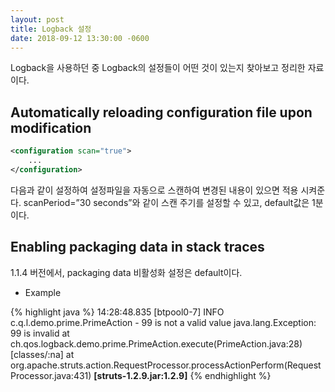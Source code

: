 ```yaml
---
layout: post
title: Logback 설정
date: 2018-09-12 13:30:00 -0600
---
```



Logback을 사용하던 중 Logback의 설정들이 어떤 것이 있는지 찾아보고 정리한 자료이다.

## Automatically reloading configuration file upon modification

```xml
<configuration scan="true">  
    ...  
</configuration>  
```

다음과 같이 설정하여 설정파일을 자동으로 스캔하여 변경된 내용이 있으면 적용 시켜준다. scanPeriod=”30 seconds”와 같이 스캔 주기를 설정할 수 있고, default값은 1분이다.
    
## Enabling packaging data in stack traces

1.1.4 버전에서, packaging data 비활성화 설정은 default이다.

- Example

{% highlight java %}
14:28:48.835 [btpool0-7] INFO  c.q.l.demo.prime.PrimeAction - 99 is not a valid value
java.lang.Exception: 99 is invalid at ch.qos.logback.demo.prime.PrimeAction.execute(PrimeAction.java:28) [classes/:na]
at org.apache.struts.action.RequestProcessor.processActionPerform(RequestProcessor.java:431)  <b>[struts-1.2.9.jar:1.2.9]</b>
{% endhighlight %}


